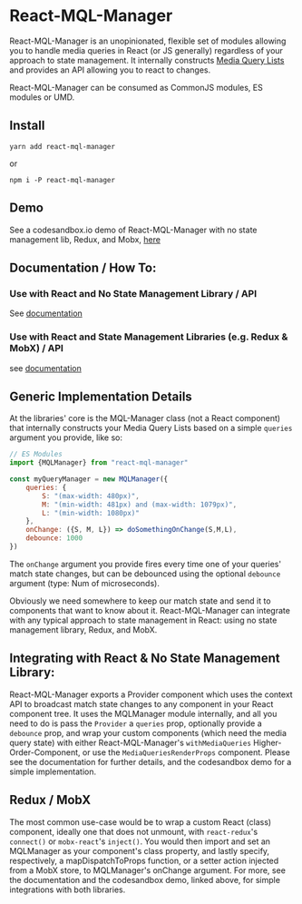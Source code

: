 # React-MQL-Manager
React-MQL-Manager is an unopinionated, flexible set of modules allowing you to handle media queries in React (or JS generally) regardless of your approach to state management. It internally constructs [Media Query Lists](https://developer.mozilla.org/en-US/docs/Web/API/MediaQueryList) and provides an API allowing you to react to changes.

React-MQL-Manager can be consumed as CommonJS modules, ES modules or UMD.

## Install
`yarn add react-mql-manager` 

or

`npm i -P react-mql-manager`

## Demo
See a codesandbox.io demo of React-MQL-Manager with no state management lib, Redux, and Mobx, [here](https://codesandbox.io/s/p93xmm0zmm)

## Documentation / How To: 
### Use with React and No State Management Library / API
See [documentation](https://github.com/AWebOfBrown/React-MQL-Manager/blob/master/documentation/vanillaReact.md)
### Use with React and State Management Libraries (e.g. Redux & MobX) / API
see [documentation](https://github.com/AWebOfBrown/React-MQL-Manager/blob/master/documentation/mobXAndRedux.md)

## Generic Implementation Details
At the libraries' core is the MQL-Manager class (not a React component) that internally constructs your Media Query Lists based on a simple `queries` argument you provide, like so:

```javascript
// ES Modules
import {MQLManager} from "react-mql-manager"

const myQueryManager = new MQLManager({
    queries: {
        S: "(max-width: 480px)", 
        M: "(min-width: 481px) and (max-width: 1079px)",
        L: "(min-width: 1080px)"
    },
    onChange: ({S, M, L}) => doSomethingOnChange(S,M,L),
    debounce: 1000
})
```
The `onChange` argument you provide fires every time one of your queries' match state changes, but can be debounced using the optional `debounce` argument (type: Num of microseconds).

Obviously we need somewhere to keep our match state and send it to components that want to know about it. React-MQL-Manager can integrate with any typical approach to state management in React: using no state management library, Redux, and MobX.  

## Integrating with React & No State Management Library:
React-MQL-Manager exports a Provider component which uses the context API to broadcast match state changes to
any component in your React component tree. It uses the MQLManager module internally, and all you need to do is pass the `Provider` a `queries` prop, optionally provide a `debounce` prop, and wrap your custom components (which need the media query state) with either React-MQL-Manager's `withMediaQueries` Higher-Order-Component, or use the `MediaQueriesRenderProps` component. Please see the documentation for further details, and the codesandbox demo for a simple implementation.

## Redux / MobX
The most common use-case would be to wrap a custom React (class) component, ideally one that does not
unmount, with `react-redux`'s `connect()` or `mobx-react`'s `inject()`. You would then import and set an MQLManager as your component's class property, and lastly specify, respectively, a mapDispatchToProps function, or a setter action injected from a MobX store, to MQLManager's onChange argument. For more, see the documentation and the codesandbox demo, linked above, for simple integrations with both libraries.
